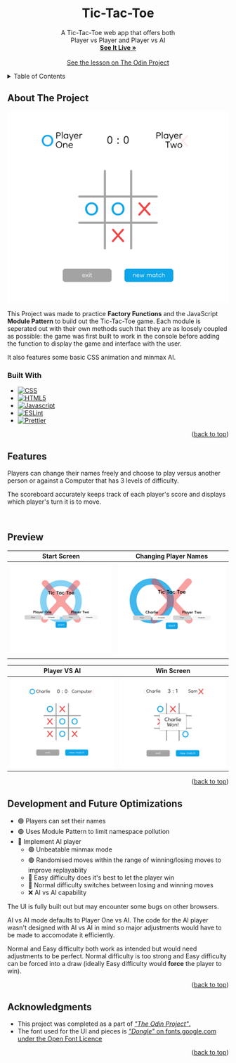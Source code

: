 <a name="readme-top"></a>
<br />
<div align="center">
<h1 align="center">Tic-Tac-Toe</h1>

  <p align="center">
    A Tic-Tac-Toe web app that offers both
    <br />
    Player vs Player and Player vs AI
    <br />
    <a href="https://larrys-code.github.io/Tic-Tac-Toe/"><strong>See It Live »</strong></a>
    <br />
    <br />
    <a href="https://www.theodinproject.com/lessons/node-path-javascript-tic-tac-toe">See the lesson on The Odin Project</a>
  </p>
</div>



<!-- TABLE OF CONTENTS -->
<details>
  <summary>Table of Contents</summary>
  <ol>
    <li>
      <a href="#about-the-project">About The Project</a>
      <ul>
        <li><a href="#built-with">Built With</a></li>
      </ul>
    </li>
    <li><a href="#features">Features</a></li>
    <li><a href="#preview">Preview</a></li>
    <li><a href="#development-and-future-optimizations">Development and Future Optimizations</a></li>
    <li><a href="#acknowledgments">Acknowledgments</a></li>
  </ol>
</details>



<!-- ABOUT THE PROJECT -->
## About The Project

[![Product Name Screen Shot][product-screenshot]](https://larrys-code.github.io/Tic-Tac-Toe/)

This Project was made to practice **Factory Functions** and the JavaScript **Module Pattern** to build out the Tic-Tac-Toe game. Each module is seperated out with their own methods such that they are as loosely coupled as possible: the game was first built to work in the console before adding the function to display the game and interface with the user.  

It also features some basic CSS animation and minmax AI.

### Built With

* [![CSS][CSS-logo]][CSS-url]
* [![HTML5][HTML5-logo]][HTML5-url]
* [![Javascript][Javascript-logo]][Javascript-url]
* [![ESLint][ESLint-logo]][ESLint-url]
* [![Prettier][Prettier-logo]][Prettier-url]

<p align="right">(<a href="#readme-top">back to top</a>)</p>

<!-- FEATURES -->
## Features

Players can change their names freely and choose to play versus another person or against a Computer that has 3 levels of difficulty.  

The scoreboard accurately keeps track of each player's score and displays which player's turn it is to move.

<br />

## Preview

| Start Screen | Changing Player Names |
| :-----: | :-----: |
| <img src='./images/settings-screenshot.png' alt=''> | <img src='./images/settings-edit-screenshot.png' alt=''> |

| Player VS AI | Win Screen |
| :-----: | :-----: |
| <img src='./images/vs-ai-screenshot.png' alt=''> | <img src='./images/winscreen-screenshot.png' alt=''> |

<p align="right">(<a href="#readme-top">back to top</a>)</p>

<!-- OPTIMIZATIONS -->
## Development and Future Optimizations

- :green_circle: Players can set their names
- :green_circle: Uses Module Pattern to limit namespace pollution
- :large_orange_diamond: Implement AI player
    - :green_circle: Unbeatable minmax mode
    - :green_circle: Randomised moves within the range of winning/losing moves to improve replayablity
    - :large_orange_diamond: Easy difficulty does it's best to let the player win
    - :large_orange_diamond: Normal difficulty switches between losing and winning moves
    - :x: AI vs AI capability

The UI is fully built out but may encounter some bugs on other browsers.  

AI vs AI mode defaults to Player One vs AI. The code for the AI player wasn't designed with AI vs AI in mind so major adjustments would have to be made to accomodate it efficiently.  

Normal and Easy difficulty both work as intended but would need adjustments to be perfect. Normal difficulty is too strong and Easy difficulty can be forced into a draw (ideally Easy difficulty would **force** the player to win).

<p align="right">(<a href="#readme-top">back to top</a>)</p>

<!-- ACKNOWLEDGMENTS -->
## Acknowledgments

* This project was completed as a part of [*"The Odin Project"*.](odin-url)
* The font used for the UI and pieces is [*"Dongle"* on fonts.google.com under the Open Font Licence](https://fonts.google.com/specimen/Dongle)


<p align="right">(<a href="#readme-top">back to top</a>)</p>


[product-screenshot]: ./images/screenshot.png
[odin-url]: https://www.theodinproject.com/lessons/node-path-javascript-tic-tac-toe

[CSS-logo]: https://img.shields.io/badge/CSS%20-%231572B6.svg?style=for-the-badge&logo=css3&logoColor=white
[CSS-url]: https://www.w3.org/Style/CSS/#specs

[ESLint-logo]: https://img.shields.io/badge/ESLint-4B32C3?style=for-the-badge&logo=eslint&logoColor=white
[ESLint-url]: https://eslint.org/

[HTML5-logo]: https://img.shields.io/badge/HTML5%20-%23E34F26.svg?style=for-the-badge&logo=html5&logoColor=white
[HTML5-url]: https://html.spec.whatwg.org/

[Javascript-logo]: https://img.shields.io/static/v1?style=for-the-badge&message=JavaScript&color=222222&logo=JavaScript&logoColor=F7DF1E&label=
[Javascript-url]: https://www.ecma-international.org/publications-and-standards/standards/ecma-262/

[Prettier-logo]: https://img.shields.io/static/v1?style=for-the-badge&message=Prettier&color=222222&logo=Prettier&logoColor=F7B93E&label=
[Prettier-url]: https://prettier.io/